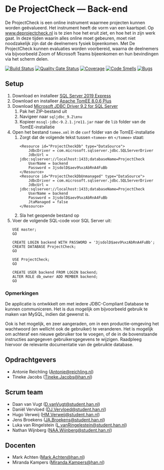 # De ProjectCheck — Back-end
De ProjectCheck is een online instrument waarmee projecten kunnen worden geëvalueerd. Het instrument heeft de vorm van een kaartspel.
Op www.deprojectcheck.nl is te zien hoe het eruit ziet, en hoe het in zijn werk gaat. In deze tijden waarin alles online moet gebeuren,
moet niet noodzakelijk zijn dat de deelnemers fysiek bijeenkomen. Met De ProjectCheck kunnen evaluaties worden voorbereid, waarna de
deelnemers via bijvoorbeeld Zoom of Microsoft Teams bijeenkomen en hun bevindingen via het scherm delen.

[![Build Status](https://jenkins.aimsites.nl/buildStatus/icon?job=%28OOSE+2020-2021-s2+Buizerd%29+De+ProjectCheck+-+Back-end)](https://jenkins.aimsites.nl/job/(OOSE%202020-2021-s2%20Buizerd)%20De%20ProjectCheck%20-%20Back-end/)
[![Quality Gate Status](https://sonarqube.aimsites.nl/api/project_badges/measure?project=nl.han.oose.buizerd%3Aprojectcheck-backend&metric=alert_status)](https://sonarqube.aimsites.nl/dashboard?id=nl.han.oose.buizerd%3Aprojectcheck-backend)
[![Coverage](https://sonarqube.aimsites.nl/api/project_badges/measure?project=nl.han.oose.buizerd%3Aprojectcheck-backend&metric=coverage)](https://sonarqube.aimsites.nl/dashboard?id=nl.han.oose.buizerd%3Aprojectcheck-backend)
[![Code Smells](https://sonarqube.aimsites.nl/api/project_badges/measure?project=nl.han.oose.buizerd%3Aprojectcheck-backend&metric=code_smells)](https://sonarqube.aimsites.nl/dashboard?id=nl.han.oose.buizerd%3Aprojectcheck-backend)
[![Bugs](https://sonarqube.aimsites.nl/api/project_badges/measure?project=nl.han.oose.buizerd%3Aprojectcheck-backend&metric=bugs)](https://sonarqube.aimsites.nl/dashboard?id=nl.han.oose.buizerd%3Aprojectcheck-backend)

## Setup
1. Download en installeer [SQL Server 2019 Express](https://go.microsoft.com/fwlink/?linkid=866658)
2. Download en installeer [Apache TomEE 8.0.6 Plus](https://www.apache.org/dyn/closer.cgi/tomee/tomee-8.0.6/apache-tomee-8.0.6-plus.zip)
3. Download [Microsoft JDBC Driver 9.2 for SQL Server](https://go.microsoft.com/fwlink/?linkid=2155948)
    1. Pak het ZIP-bestand uit
    2. Navigeer naar `sqljdbc_9.2\enu`
    3. Kopieer `mssql-jdbc-9.2.1.jre11.jar` naar de `lib` folder van de TomEE-installatie
4. Open het bestand `tomee.xml` in de `conf` folder van de TomEE-installatie
    1. Zorgt dat de volgende tekst tussen `<tomee>` en `</tomee>` staat:
        ```
        <Resource id="ProjectCheckDb" type="DataSource">
            JdbcDriver = com.microsoft.sqlserver.jdbc.SQLServerDriver
            JdbcUrl = jdbc:sqlserver://localhost:1433;databaseName=ProjectCheck
            UserName = backend
            Password = 3jsdolD$aev9%xzAbRnA4FuBb
        </Resource>
        <Resource id="ProjectCheckDbUnmanaged" type="DataSource">
            JdbcDriver = com.microsoft.sqlserver.jdbc.SQLServerDriver
            JdbcUrl = jdbc:sqlserver://localhost:1433;databaseName=ProjectCheck
            UserName = backend
            Password = 3jsdolD$aev9%xzAbRnA4FuBb
            JtaManaged = false
        </Resource>
        ```
    2. Sla het geopende bestand op
5. Voer de volgende SQL-code voor SQL Server uit:
    ```
    USE master;
    GO

    CREATE LOGIN backend WITH PASSWORD = '3jsdolD$aev9%xzAbRnA4FuBb';
    CREATE DATABASE ProjectCheck;
    GO

    USE ProjectCheck;
    GO

    CREATE USER backend FROM LOGIN backend;
    ALTER ROLE db_owner ADD MEMBER backend;
    GO
    ```

### Opmerkingen
De applicatie is ontwikkelt om met iedere JDBC-Compliant Database te kunnen communiceren.
Het is dus mogelijk om bijvoorbeeld gebruik te maken van MySQL, indien dat gewenst is.

Ook is het mogelijk, en zeer aangeraden, om in een productie-omgeving het wachtwoord (en wellicht
ook de gebruiker) te veranderen. Het is mogelijk om achteraf een nieuwe gebruiker toe te voegen,
of de in de bovenstaande instructies aangegeven gebruikersgegevens te wijzigen. Raadpleeg
hiervoor de relevante documentatie van de gebruikte database.

## Opdrachtgevers
- Antonie Reichling (<Antonie@reichling.nl>)
- Tineke Jacobs (<Tineke.Jacobs@han.nl>)

## Scrum team
- Daan van Vugt (<D.vanVugt@student.han.nl>)
- Daniël Vervloed (<DJ.Vervloed@student.han.nl>)
- Hugo Verweij (<HM.Verweij@student.han.nl>)
- Jens Broekens (<JA.Broekens@student.han.nl>)
- Luka van Ringelstein (<L.vanRingelestein@student.han.nl>)
- Nathan Wijnberg (<NAA.Wijnberg@student.han.nl>)

## Docenten
- Mark Achten (<Mark.Achten@han.nl>)
- Miranda Kampers (<Miranda.Kampers@han.nl>)
